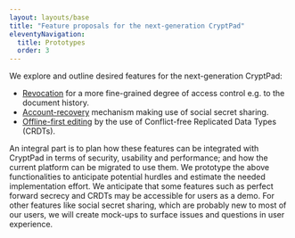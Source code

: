 ```yaml
---
layout: layouts/base
title: "Feature proposals for the next-generation CryptPad"
eleventyNavigation:
  title: Prototypes
  order: 3
---
```


We explore and outline desired features for the next-generation CryptPad:

* [Revocation](./revocation) for a more fine-grained degree of access control
  e.g. to the document history.
* [Account-recovery](./secretsharing/) mechanism making use of social secret
  sharing.
* [Offline-first editing](./crdt) by the use of Conflict-free
  Replicated Data Types (CRDTs).

An integral part is to plan how these features can be integrated with CryptPad
in terms of security, usability and performance; and how the current platform
can be migrated to use them. We prototype the above functionalities
to anticipate potential hurdles and estimate the needed implementation effort.
We anticipate that some features such as perfect forward secrecy and CRDTs may
be accessible for users as a demo. For other features like social secret
sharing, which are probably new to most of our users, we will create mock-ups to
surface issues and questions in user experience.
